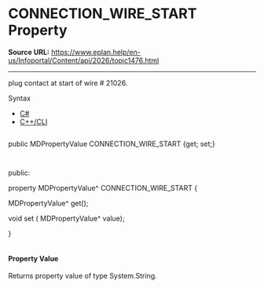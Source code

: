 # CONNECTION_WIRE_START Property

**Source URL:** https://www.eplan.help/en-us/Infoportal/Content/api/2026/topic1476.html

---

plug contact at start of wire # 21026.

Syntax

- [C#](#i-syntax-CS)
- [C++/CLI](#i-syntax-CPP2005)

```
```
public MDPropertyValue CONNECTION_WIRE_START {get; set;}
```
```

```
```
public:

property MDPropertyValue^ CONNECTION_WIRE_START {

   MDPropertyValue^ get();

   void set (    MDPropertyValue^ value);

}
```
```

#### Property Value

Returns property value of type System.String.
